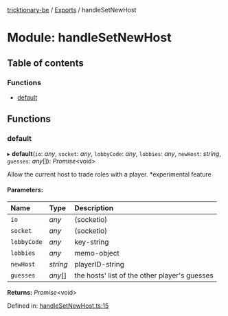 [tricktionary-be](../README.md) / [Exports](../modules.md) / handleSetNewHost

# Module: handleSetNewHost

## Table of contents

### Functions

- [default](handlesetnewhost.md#default)

## Functions

### default

▸ **default**(`io`: *any*, `socket`: *any*, `lobbyCode`: *any*, `lobbies`: *any*, `newHost`: *string*, `guesses`: *any*[]): *Promise*<void\>

Allow the current host to trade roles with a player. *experimental feature

#### Parameters:

Name | Type | Description |
:------ | :------ | :------ |
`io` | *any* | (socketio)   |
`socket` | *any* | (socketio)   |
`lobbyCode` | *any* | key-string   |
`lobbies` | *any* | memo-object   |
`newHost` | *string* | playerID-string   |
`guesses` | *any*[] | the hosts' list of the other player's guesses    |

**Returns:** *Promise*<void\>

Defined in: [handleSetNewHost.ts:15](https://github.com/story-squad/tricktionary-be/blob/96eb6db/src/sockets/handleSetNewHost.ts#L15)
